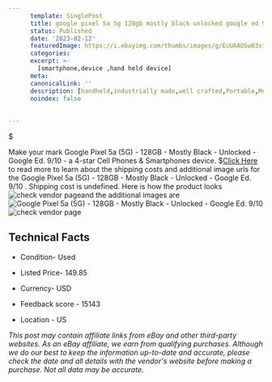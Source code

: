 ```yaml
---
      template: SinglePost
      title: google pixel 5a 5g 128gb mostly black unlocked google ed 9 10 
      status: Published
      date: '2023-02-12'
      featuredImage: https://i.ebayimg.com/thumbs/images/g/EuUAAOSw03xie~R~/s-l225.jpg
      categories: 
      excerpt: >-
        [smartphone,device ,hand held device]
      meta:
      canonicalLink: ''
      description: [handheld,industrially made,well crafted,Portable,Mobile,Compact,Convenient,Lightweight,Maneuverable,Man-portable,Miniature,Carriable,Hand-held,Light,Holdable,Transportable,Mobile device,Pocket-sized,On-the-go,Wireless,Cordless,Compact size,Convenient size, smartphone,device ,hand held device]
      noindex: false
      
        
---
```

$

Make your mark Google Pixel 5a (5G) - 128GB - Mostly Black - Unlocked - Google Ed. 9/10  - a 4-star Cell Phones & Smartphones device.
$[Click Here](https://www.ebay.com/itm/325325295076?hash=item4bbee60de4%3Ag%3AEuUAAOSw03xie%7ER%7E&amdata=enc%3AAQAHAAAA4Kbu5cS98TUvfKNsCRW%2FZ1TLoBDDnFqjOQMul8a3TmT9kL3wlKiVpog2ikocqO4IcfPANK51HTvCkkfu5C0galtFOf0VLgyi7XUCU8I%2Fe6sftTFpNlPaDfnoVVTSFXYuhyfiIgtOhkWJRU9%2FJ84EljUx%2BlOmAToOPF2JOhmOoqqZXzJKlOE6xYJH5MAUhNIStkgdSzutCCOZKdbxpPk7tjFC6GdYFHnHkIgB8%2BXCdqUj%2FhMFAG1pCcMLV1V1dE3ISKk%2BFvfl5msvyeNi0S3rw38xaHgEJURHEXMNFlFOEsYH&mkevt=1&mkcid=1&mkrid=711-53200-19255-0&campid=%253CePNCampaignId%253E&customid=%253CreferenceId%253E&toolid=10049) to read more to learn about the shipping costs and additional image urls for the Google Pixel 5a (5G) - 128GB - Mostly Black - Unlocked - Google Ed. 9/10 . Shipping cost is undefined. Here is how the product looks ![check vendor page](https://i.ebayimg.com/thumbs/images/g/EuUAAOSw03xie~R~/s-l225.jpg)and the additional images are![Google Pixel 5a (5G) - 128GB - Mostly Black - Unlocked - Google Ed. 9/10 ](https://i.ebayimg.com/images/g/EuUAAOSw03xie~R~/s-l1200.jpg)![check vendor page]()



 ## Technical Facts 



     
      

 - Condition- Used 


      

 - Listed Price- 149.85 


      

 - Currency- USD 


      

 - Feedback score - 15143 


      

 - Location - US 


      
      

 *_This post may contain affiliate links from eBay and other third-party websites. As an eBay affiliate, we earn from qualifying purchases. Although we do our best to keep the information up-to-date and accurate, please check the date and all details with the vendor's website before making a purchase. Not all data may be accurate._*






